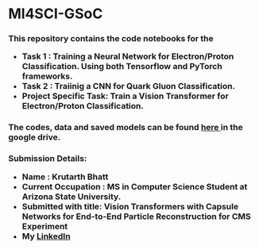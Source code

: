 # Ml4SCI-GSoC
<h3> This repository contains the code notebooks for the
  <ul>
  <li> Task 1 : Training a Neural Network for Electron/Proton Classification. Using both Tensorflow and PyTorch frameworks.  
  <li> Task 2 : Traiinig a CNN for Quark Gluon Classification.
  <li> Project Specific Task: Train a Vision Transformer for Electron/Proton Classification. 
  </ul>
<h3> The codes, data and saved models can be found <a href='https://drive.google.com/drive/folders/1txUek49OG65J5qKXhpw-dEb3SDttrSYB?usp=sharing'> here </a> in the google drive. 

<h3> <b> Submission Details:
<ul>
<li> Name : Krutarth Bhatt
<li> Current Occupation : MS in Computer Science Student at Arizona State University. 
<li> Submitted with title: Vision Transformers with Capsule Networks for End-to-End Particle Reconstruction for CMS Experiment
<li> My <a href='https://www.linkedin.com/in/krutarth-bhatt/'>LinkedIn<a> 
